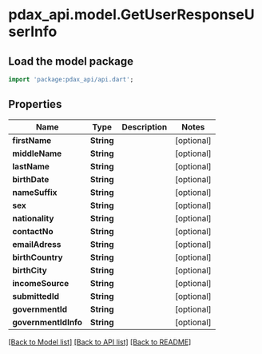 # pdax_api.model.GetUserResponseUserInfo

## Load the model package
```dart
import 'package:pdax_api/api.dart';
```

## Properties
Name | Type | Description | Notes
------------ | ------------- | ------------- | -------------
**firstName** | **String** |  | [optional] 
**middleName** | **String** |  | [optional] 
**lastName** | **String** |  | [optional] 
**birthDate** | **String** |  | [optional] 
**nameSuffix** | **String** |  | [optional] 
**sex** | **String** |  | [optional] 
**nationality** | **String** |  | [optional] 
**contactNo** | **String** |  | [optional] 
**emailAdress** | **String** |  | [optional] 
**birthCountry** | **String** |  | [optional] 
**birthCity** | **String** |  | [optional] 
**incomeSource** | **String** |  | [optional] 
**submittedId** | **String** |  | [optional] 
**governmentId** | **String** |  | [optional] 
**governmentIdInfo** | **String** |  | [optional] 

[[Back to Model list]](../README.md#documentation-for-models) [[Back to API list]](../README.md#documentation-for-api-endpoints) [[Back to README]](../README.md)


